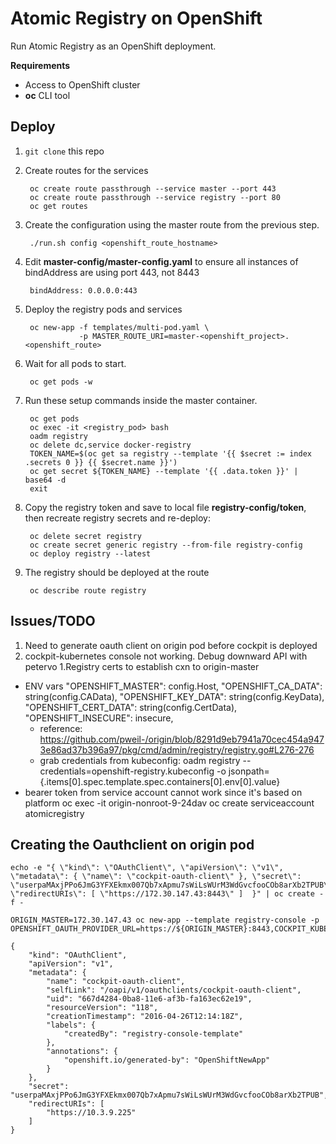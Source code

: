 # Atomic Registry on OpenShift

Run Atomic Registry as an OpenShift deployment.

**Requirements**

* Access to OpenShift cluster
* **oc** CLI tool

## Deploy

1. `git clone` this repo
1. Create routes for the services

        oc create route passthrough --service master --port 443
        oc create route passthrough --service registry --port 80
        oc get routes
1. Create the configuration using the master route from the previous step.

        ./run.sh config <openshift_route_hostname>
1. Edit **master-config/master-config.yaml** to ensure all instances of bindAddress are using port 443, not 8443

        bindAddress: 0.0.0.0:443
1. Deploy the registry pods and services

        oc new-app -f templates/multi-pod.yaml \
                   -p MASTER_ROUTE_URI=master-<openshift_project>.<openshift_route>
1. Wait for all pods to start.

        oc get pods -w
1. Run these setup commands inside the master container.

        oc get pods
        oc exec -it <registry_pod> bash
        oadm registry
        oc delete dc,service docker-registry
        TOKEN_NAME=$(oc get sa registry --template '{{ $secret := index .secrets 0 }} {{ $secret.name }}')
        oc get secret ${TOKEN_NAME} --template '{{ .data.token }}' | base64 -d
        exit
1. Copy the registry token and save to local file **registry-config/token**, then recreate registry secrets and re-deploy:

        oc delete secret registry
        oc create secret generic registry --from-file registry-config
        oc deploy registry --latest

1. The registry should be deployed at the route

        oc describe route registry

## Issues/TODO

1. Need to generate oauth client on origin pod before cockpit is deployed
1. cockpit-kubernetes console not working. Debug downward API with petervo
1.Registry certs to establish cxn to origin-master
  * ENV vars
        "OPENSHIFT_MASTER":    config.Host,
        "OPENSHIFT_CA_DATA":   string(config.CAData),
        "OPENSHIFT_KEY_DATA":  string(config.KeyData),
        "OPENSHIFT_CERT_DATA": string(config.CertData),
        "OPENSHIFT_INSECURE":  insecure,
    * reference: https://github.com/pweil-/origin/blob/8291d9eb7941a70cec454a9473e86ad37b396a97/pkg/cmd/admin/registry/registry.go#L276-276
    * grab credentials from kubeconfig: oadm registry --credentials=openshift-registry.kubeconfig -o jsonpath={.items[0].spec.template.spec.containers[0].env[0].value}
  * bearer token from service account cannot work since it's based on platform
           oc exec -it origin-nonroot-9-24dav oc create serviceaccount atomicregistry

## Creating the Oauthclient on origin pod

```
echo -e "{ \"kind\": \"OAuthClient\", \"apiVersion\": \"v1\", \"metadata\": { \"name\": \"cockpit-oauth-client\" }, \"secret\": \"userpaMAxjPPo6JmG3YFXEkmx007Qb7xApmu7sWiLsWUrM3WdGvcfooCOb8arXb2TPUB\", \"redirectURIs\": [ \"https://172.30.147.43:8443\" ]  }" | oc create -f -

ORIGIN_MASTER=172.30.147.43 oc new-app --template registry-console -p OPENSHIFT_OAUTH_PROVIDER_URL=https://${ORIGIN_MASTER}:8443,COCKPIT_KUBE_URL=https://${ORIGIN_MASTER},REGISTRY_HOST=${ORIGIN_MASTER}:5000

{
    "kind": "OAuthClient",
    "apiVersion": "v1",
    "metadata": {
        "name": "cockpit-oauth-client",
        "selfLink": "/oapi/v1/oauthclients/cockpit-oauth-client",
        "uid": "667d4284-0ba8-11e6-af3b-fa163ec62e19",
        "resourceVersion": "118",
        "creationTimestamp": "2016-04-26T12:14:18Z",
        "labels": {
            "createdBy": "registry-console-template"
        },
        "annotations": {
            "openshift.io/generated-by": "OpenShiftNewApp"
        }
    },
    "secret": "userpaMAxjPPo6JmG3YFXEkmx007Qb7xApmu7sWiLsWUrM3WdGvcfooCOb8arXb2TPUB",
    "redirectURIs": [
        "https://10.3.9.225"
    ]
}
```
